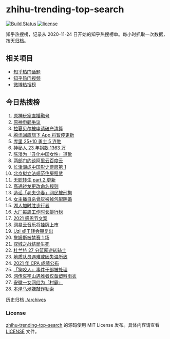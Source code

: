 # zhihu-trending-top-search

[![Build Status](https://github.com/justjavac/zhihu-trending-top-search/workflows/ci/badge.svg?branch=main)](https://github.com/justjavac/zhihu-trending-top-search/actions)
[![license](https://img.shields.io/github/license/justjavac/zhihu-trending-top-search)](https://github.com/justjavac/zhihu-trending-top-search/blob/main/LICENSE)

知乎热搜榜，记录从 2020-11-24 日开始的知乎热搜榜单。每小时抓取一次数据，按天[归档](./archives)。

## 相关项目

- [知乎热门话题](https://github.com/justjavac/zhihu-trending-hot-questions)
- [知乎热门视频](https://github.com/justjavac/zhihu-trending-hot-video)
- [微博热搜榜](https://github.com/justjavac/weibo-trending-hot-search)

## 今日热搜榜

<!-- BEGIN -->
<!-- 最后更新时间 Thu Nov 25 2021 14:16:23 GMT+0800 (China Standard Time) -->

1. [原神玩家直播融号](https://www.zhihu.com/search?q=原神)
1. [原神申鹤争议](https://www.zhihu.com/search?q=原神)
1. [拉夏贝尔被申请破产清算](https://www.zhihu.com/search?q=拉夏贝尔)
1. [腾讯回应旗下 App 将暂停更新](https://www.zhihu.com/search?q=腾讯)
1. [库里 25+10 勇士 5 连胜](https://www.zhihu.com/search?q=勇士)
1. [神秘人 23 年捐款 1363 万](https://www.zhihu.com/search?q=神秘人捐款)
1. [陈漫为「丑化中国女性」道歉](https://www.zhihu.com/search?q=陈漫道歉)
1. [两部门约谈阿里云百度云](https://www.zhihu.com/search?q=工信部约谈)
1. [长津湖成中国影史票房第 1](https://www.zhihu.com/search?q=长津湖)
1. [北京拟立法规范住房租赁](https://www.zhihu.com/search?q=北京租房)
1. [无职转生 part.2 更新](https://www.zhihu.com/search?q=无职转生)
1. [高通骁龙更改命名规则](https://www.zhihu.com/search?q=高通骁龙)
1. [造谣「老夫少妻」网民被刑拘](https://www.zhihu.com/search?q=老夫少妻)
1. [女主播自杀骨灰被掉包配阴婚](https://www.zhihu.com/search?q=女主播自杀)
1. [湖人加时胜步行者](https://www.zhihu.com/search?q=湖人)
1. [大厂每周工作时长排行榜](https://www.zhihu.com/search?q=大厂工作时长)
1. [2021 感恩节文案](https://www.zhihu.com/search?q=感恩节)
1. [网易云音乐将挂牌上市](https://www.zhihu.com/search?q=网易云音乐)
1. [Uzi 或于转会期复出](https://www.zhihu.com/search?q=uzi)
1. [詹姆斯被禁赛 1 场](https://www.zhihu.com/search?q=詹姆斯)
1. [双城之战结局生死](https://www.zhihu.com/search?q=双城之战)
1. [杜兰特 27 分篮网逆转骑士](https://www.zhihu.com/search?q=篮网)
1. [地质队员遇难或因失温所致](https://www.zhihu.com/search?q=地质队员)
1. [2021 年 CPA 成绩公布](https://www.zhihu.com/search?q=CPA成绩)
1. [「狗咬人」事件干部被处理](https://www.zhihu.com/search?q=狗咬人)
1. [网传哀牢山遇难者仅备塑料雨衣](https://www.zhihu.com/search?q=云南哀牢山)
1. [安徽一女网红为「村霸」](https://www.zhihu.com/search?q=村霸女网红)
1. [本泽马涉嫌敲诈勒索](https://www.zhihu.com/search?q=本泽马)

<!-- END -->

历史归档 [./archives](./archives)

### License

[zhihu-trending-top-search](https://github.com/justjavac/zhihu-trending-top-search)
的源码使用 MIT License 发布。具体内容请查看 [LICENSE](./LICENSE) 文件。
